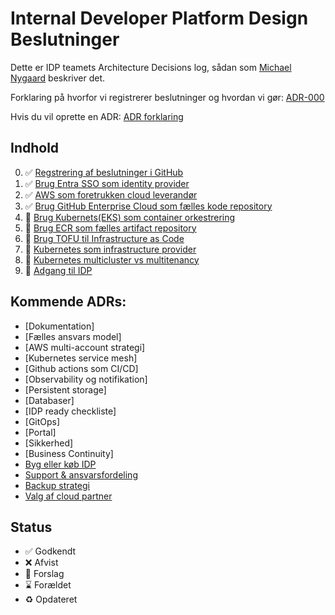 # Internal Developer Platform Design Beslutninger

Dette er IDP teamets Architecture Decisions log, sådan som [Michael Nygaard](https://www.cognitect.com/blog/2011/11/15/documenting-architecture-decisions) beskriver det.

Forklaring på hvorfor vi registrerer beslutninger og hvordan vi gør: [ADR-000](000-registrering-af-beslutninger.md)

Hvis du vil oprette en ADR: [ADR forklaring](https://github.com/jppol-idp/internal-developer-platform/wiki/Architect-Decision-Records)

## Indhold

0. ✅  [Regstrering af beslutninger i GitHub](000-registrering-af-beslutninger.md)
0. ✅  [Brug Entra SSO som identity provider](001-identity-provider.md)
0. ✅  [AWS som foretrukken cloud leverandør](002-primary-cloud-vendor.md)
0. ✅  [Brug GitHub Enterprise Cloud som fælles kode repository](004-shared-code-repository.md)
0. 🤔  [Brug Kubernets(EKS) som container orkestrering](006-container-orkestrering.md)
0. 🤔  [Brug ECR som fælles artifact repository](010-shared-artifact-repository.md)
0. 🤔  [Brug TOFU til Infrastructure as Code](007-infrastructure-as-code-tool.md)
0. 🤔  [Kubernetes som infrastructure provider](008-kubernetes-as-infrastructure-provider.md)    
0. 🤔  [Kubernetes multicluster vs multitenancy](009-multicluster-vs-multitenancy.md)
0. 🤔  [Adgang til IDP](013-adgang.md)




 

## Kommende ADRs:

- [Dokumentation]
- [Fælles ansvars model]
- [AWS multi-account strategi]
- [Kubernetes service mesh]
- [Github actions som CI/CD]
- [Observability og notifikation]
- [Persistent storage]
- [Databaser]
- [IDP ready checkliste]
- [GitOps]
- [Portal]
- [Sikkerhed]
- [Business Continuity]
- [Byg eller køb IDP](005-byg-eller-køb-idp-platform.md)
- [Support & ansvarsfordeling](011-support-og-kommunikation.md)
- [Backup strategi](012-backup-strategi.md)
- [Valg af cloud partner](003-cloud-partner.md)
## Status

- ✅ Godkendt
- ❌ Afvist
- 🤔 Forslag
- ⌛️ Forældet
- ♻️ Opdateret

